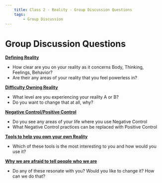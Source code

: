 ```yaml
---
    title: Class 2 - Reality - Group Discussion Questions
    tags:
        - Group Discussion
---
```

# Group Discussion Questions
**[Defining Reality](/changesthatheal/C2-Reality/DefiningReality/)**

* How clear are you on your reality as it concerns Body, Thinking, Feelings, Behavior?
* Are their any areas of your reality that you feel powerless in?

**[Difficulty Owning Reality](/changesthatheal/C2-Reality/DifficultyOwningOurOwnReality/)**

* What level are you experiencing your reality A or B?
* Do you want to change that at all, why?

**[Negative Control/Positive Control](/changesthatheal/C2-Reality/NegativePositiveControl/)**

* Do you see any areas of your life where you use Negative Control
* What Negative Control practices can be replaced with Positive Control

**[Tools to help you own your own Reality](/changesthatheal/C2-Reality/ToolsToHelpYouOwnYourOwnReality/)**

* Which of these tools is the most interesting to you and how would you use it?

**[Why we are afraid to tell people who we are](/changesthatheal/C2-Reality/WhyWeAreAfraidToTellPeopleWhoWeAre/)**

* Do any of these resonate with you? Would you like to change it? How can we do that?

